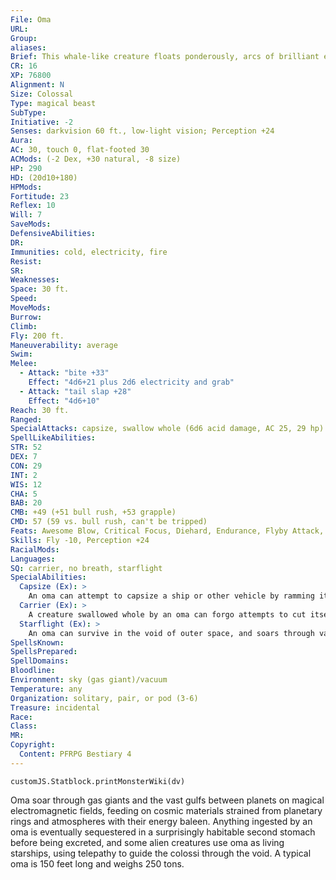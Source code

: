 ```yaml
---
File: Oma
URL: 
Group: 
aliases: 
Brief: This whale-like creature floats ponderously, arcs of brilliant energy filling its mouth and rolling down its body.
CR: 16
XP: 76800
Alignment: N
Size: Colossal
Type: magical beast
SubType: 
Initiative: -2
Senses: darkvision 60 ft., low-light vision; Perception +24
Aura: 
AC: 30, touch 0, flat-footed 30
ACMods: (-2 Dex, +30 natural, -8 size)
HP: 290
HD: (20d10+180)
HPMods: 
Fortitude: 23
Reflex: 10
Will: 7
SaveMods: 
DefensiveAbilities: 
DR: 
Immunities: cold, electricity, fire
Resist: 
SR: 
Weaknesses: 
Space: 30 ft.
Speed: 
MoveMods: 
Burrow: 
Climb: 
Fly: 200 ft.
Maneuverability: average
Swim: 
Melee: 
  - Attack: "bite +33"
    Effect: "4d6+21 plus 2d6 electricity and grab"
  - Attack: "tail slap +28"
    Effect: "4d6+10"
Reach: 30 ft.
Ranged: 
SpecialAttacks: capsize, swallow whole (6d6 acid damage, AC 25, 29 hp)
SpellLikeAbilities: 
STR: 52
DEX: 7
CON: 29
INT: 2
WIS: 12
CHA: 5
BAB: 20
CMB: +49 (+51 bull rush, +53 grapple)
CMD: 57 (59 vs. bull rush, can't be tripped)
Feats: Awesome Blow, Critical Focus, Diehard, Endurance, Flyby Attack, Great Fortitude, Improved Bull Rush, Power Attack, Staggering Critical, Vital Strike
Skills: Fly -10, Perception +24
RacialMods: 
Languages: 
SQ: carrier, no breath, starflight
SpecialAbilities:
  Capsize (Ex): >
    An oma can attempt to capsize a ship or other vehicle by ramming it as a charge attack and attempting a combat maneuver check. The DC of this check is 25, or the result of the captain's Profession (sailor) check, whichever is higher. For each size category the ship is larger than the oma, the oma takes a cumulative -10 penalty on this combat maneuver check.
  Carrier (Ex): >
    A creature swallowed whole by an oma can forgo attempts to cut itself out and instead attempt a DC 20 Reflex save on its turn. Success allows the creature to move into the creature's larger second stomach, where it can ride safely for an indefinite period without taking damage. When a passenger wishes to leave, it can cut its way free using the normal rules, or attempt an additional DC 20 Reflex save to be safely excreted in a square adjacent to the oma. An oma's carrier stomach can hold up to one Gargantuan creature (or twice as many creatures of the next smallest size: two Huge creatures, four Large, and so on). At its option, an oma can choose to forgo the normal bite damage of swallowing whole, but not the acid damage of the first stomach.
  Starflight (Ex): >
    An oma can survive in the void of outer space, and soars through vacuum at incredible speed. Although exact travel times vary, a trip between two planets within a solar system should take 3d20 days, while one to another system should take 3d20 weeks (or more, at the GM's discretion), provided the oma knows the way to its destination.
SpellsKnown: 
SpellsPrepared: 
SpellDomains: 
Bloodline: 
Environment: sky (gas giant)/vacuum
Temperature: any
Organization: solitary, pair, or pod (3-6)
Treasure: incidental
Race: 
Class: 
MR: 
Copyright:
  Content: PFRPG Bestiary 4
---
```

```dataviewjs
customJS.Statblock.printMonsterWiki(dv)
```
Oma soar through gas giants and the vast gulfs between planets on magical electromagnetic fields, feeding on cosmic materials strained from planetary rings and atmospheres with their energy baleen. Anything ingested by an oma is eventually sequestered in a surprisingly habitable second stomach before being excreted, and some alien creatures use oma as living starships, using telepathy to guide the colossi through the void. A typical oma is 150 feet long and weighs 250 tons.
